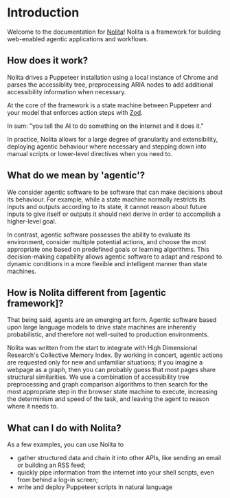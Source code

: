 # Introduction

Welcome to the documentation for [Nolita](https://nolita.ai)! Nolita is a framework for building web-enabled agentic applications and workflows.

## How does it work?

Nolita drives a Puppeteer installation using a local instance of Chrome and parses the accessiblity tree, preprocessing ARIA nodes to add additional accessibility information when necessary.

At the core of the framework is a state machine between Puppeteer and your model that enforces action steps with [Zod](https://github.com/colinhacks/zod).

In sum: "you tell the AI to do something on the internet and it does it." 

In practice, Nolita allows for a large degree of granularity and extensibility, deploying agentic behaviour where necessary and stepping down into manual scripts or lower-level directives when you need to.

## What do we mean by 'agentic'?

We consider agentic software to be software that can make decisions about its behaviour. For example, while a state machine normally restricts its inputs and outputs according to its state, it cannot reason about future inputs to give itself or outputs it should next derive in order to accomplish a higher-level goal.

In contrast, agentic software possesses the ability to evaluate its environment, consider multiple potential actions, and choose the most appropriate one based on predefined goals or learning algorithms. This decision-making capability allows agentic software to adapt and respond to dynamic conditions in a more flexible and intelligent manner than state machines.

## How is Nolita different from [agentic framework]?

That being said, agents are an emerging art form. Agentic software based upon large language models to drive state machines are inherently probabilistic, and therefore not well-suited to production environments.

Nolita was written from the start to integrate with High Dimensional Research's Collective Memory Index. By working in concert, agentic actions are requested only for new and unfamiliar situations; if you imagine a webpage as a graph, then you can probably guess that most pages share structural similarities. We use a combination of accessibility tree preprocessing and graph comparison algorithms to then search for the most appropriate step in the browser state machine to execute, increasing the determinism and speed of the task, and leaving the agent to reason where it needs to.

## What can I do with Nolita?

As a few examples, you can use Nolita to

- gather structured data and chain it into other APIs, like sending an email or building an RSS feed;
- quickly pipe information from the internet into your shell scripts, even from behind a log-in screen;
- write and deploy Puppeteer scripts in natural language
